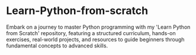 # Learn-Python-from-scratch
Embark on a journey to master Python programming with my 'Learn Python from Scratch' repository, featuring a structured curriculum, hands-on exercises, real-world projects, and resources to guide beginners through fundamental concepts to advanced skills.
